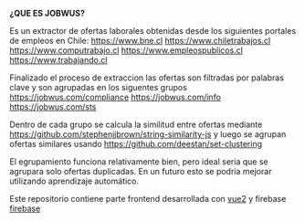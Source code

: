 **¿QUE ES JOBWUS?**

Es un extractor de ofertas laborales obtenidas desde los siguientes portales de empleos en Chile:
<https://www.bne.cl>
<https://www.chiletrabajos.cl>
<https://www.computrabajo.cl>
<https://www.empleospublicos.cl>
<https://www.trabajando.cl>

Finalizado el proceso de extraccion las ofertas son filtradas por palabras clave y son agrupadas en los siguentes grupos
<https://jobwus.com/compliance>
<https://jobwus.com/info>
<https://jobwus.com/sts>


Dentro de cada grupo se calcula la similitud entre ofertas mediante <https://github.com/stephenjjbrown/string-similarity-js> y luego se agrupan ofertas similares usando <https://github.com/deestan/set-clustering>

El egrupamiento funciona relativamente bien, pero ideal seria que se agrupara solo ofertas duplicadas. En un futuro esto se podria mejorar utilizando aprendizaje automático.

Este repositorio contiene parte frontend desarrollada con [vue2](https://vuejs.org) y firebase [firebase](https://firebase.google.com/)